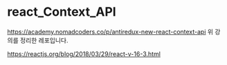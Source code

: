 # react_Context_API

https://academy.nomadcoders.co/p/antiredux-new-react-context-api
위 강의를 정리한 레포입니다.

https://reactjs.org/blog/2018/03/29/react-v-16-3.html
